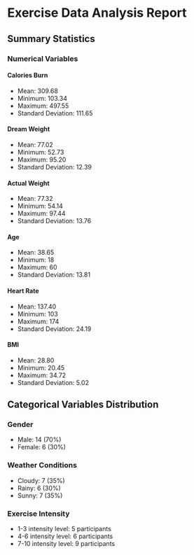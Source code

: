 # Exercise Data Analysis Report

## Summary Statistics

### Numerical Variables

#### Calories Burn
- Mean: 309.68
- Minimum: 103.34
- Maximum: 497.55
- Standard Deviation: 111.65

#### Dream Weight
- Mean: 77.02
- Minimum: 52.73
- Maximum: 95.20
- Standard Deviation: 12.39

#### Actual Weight
- Mean: 77.32
- Minimum: 54.14
- Maximum: 97.44
- Standard Deviation: 13.76

#### Age
- Mean: 38.65
- Minimum: 18
- Maximum: 60
- Standard Deviation: 13.81

#### Heart Rate
- Mean: 137.40
- Minimum: 103
- Maximum: 174
- Standard Deviation: 24.19

#### BMI
- Mean: 28.80
- Minimum: 20.45
- Maximum: 34.72
- Standard Deviation: 5.02

## Categorical Variables Distribution

### Gender
- Male: 14 (70%)
- Female: 6 (30%)

### Weather Conditions
- Cloudy: 7 (35%)
- Rainy: 6 (30%)
- Sunny: 7 (35%)

### Exercise Intensity
- 1-3 intensity level: 5 participants
- 4-6 intensity level: 6 participants
- 7-10 intensity level: 9 participants
